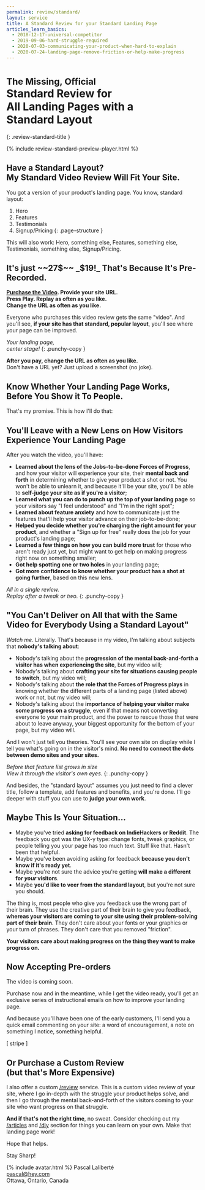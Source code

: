 ```yaml
---
permalink: review/standard/
layout: service
title: A Standard Review for your Standard Landing Page
articles_learn_basics:
  - 2018-12-17-universal-competitor
  - 2019-09-06-hard-struggle-required
  - 2020-07-03-communicating-your-product-when-hard-to-explain
  - 2020-07-24-landing-page-remove-friction-or-help-make-progress
---
```


# <small>The Missing, Official</small><br> <strong>Standard Review</strong> for<br> <strong>All Landing Pages</strong> with a<br> <strong>Standard Layout</strong>
{: .review-standard-title }

{% include review-standard-preview-player.html %}

## Have a Standard Layout?<br> My Standard Video Review Will Fit Your Site.

You got a version of your product's landing page. You know, standard layout:

1. Hero
1. Features
1. Testimonials
1. Signup/Pricing
{: .page-structure }

This will also work: Hero, something else, Features, something else, Testimonials, something else, Signup/Pricing.

## It's just ~~27$~~ _$19!_ That's Because It's Pre-Recorded.

**[Purchase the Video](#purchase). Provide your site URL.<br>Press Play. Replay as often as you like.<br>Change the URL as often as you like.**

Everyone who purchases this video review gets the same "video". And you'll see, **if your site has that standard, popular layout**, you'll see where your page can be improved.

_Your landing page,  
center stage!_
{: .punchy-copy }

**After you pay, change the URL as often as you like.**  
Don't have a URL yet? Just upload a screenshot (no joke).

## Know Whether Your Landing Page Works,<br>Before You Show it To People.

That's my promise. This is how I'll do that:

## You'll Leave with a New Lens on How Visitors Experience Your Landing Page

After you watch the video, you'll have:

* **Learned about the lens of the Jobs-to-be-done Forces of Progress**, and how your visitor will experience your site, their **mental back and forth** in determining whether to give your product a shot or not. You won't be able to unlearn it, and because it'll be your site, you'll be able to **self-judge your site as if you're a visitor**;
* **Learned what you can do to punch up the top of your landing page** so your visitors say "I feel understood" and "I'm in the right spot";
* **Learned about feature anxiety** and how to communicate just the features that'll help your visitor advance on their job-to-be-done;
* **Helped you decide whether you're charging the right amount for your product**, and whether a "Sign up for free" really does the job for your product's landing page;
* **Learned a few things on how you can build more trust** for those who aren't ready just yet, but might want to get help on making progress right now on something smaller;
* **Got help spotting one or two holes** in your landing page;
* **Got more confidence to know whether your product has a shot at going further**, based on this new lens.

_All in a single review.  
Replay after a tweak or two._
{: .punchy-copy }

## "You Can't Deliver on All that with the Same Video for Everybody Using a Standard Layout"

_Watch me_. Literally. That's because in my video, I'm talking about subjects that **nobody's talking about**:

* Nobody's talking about the **progression of the mental back-and-forth a visitor has when experiencing the site**, but my video will;
* Nobody's talking about **crafting your site for situations causing people to switch**, but my video will;
* Nobody's talking about **the role that the Forces of Progress plays** in knowing whether the different parts of a landing page (listed above) work or not, but my video will;
* Nobody's talking about the **importance of helping your visitor make some progress on a struggle**, even if that means not converting everyone to your main product, and the power to rescue those that were about to leave anyway, your biggest opportunity for the bottom of your page, but my video will.

And I won't just tell you theories. You'll see your own site on display while I tell you what's going on in the visitor's mind. **No need to connect the dots between demo sites and your sites.**

_Before that feature list grows in size  
View it through the visitor's own eyes._
{: .punchy-copy }

And besides, the "standard layout" assumes you just need to find a clever title, follow a template, add features and benefits, and you're done. I'll go deeper with stuff you can use to **judge your own work**.

## Maybe This Is Your Situation...

* Maybe you've tried **asking for feedback on IndieHackers or Reddit**. The feedback you got was the UX-y type: change fonts, tweak graphics, or people telling you your page has too much text. Stuff like that. Hasn't been that helpful.
* Maybe you've been avoiding asking for feedback **because you don't know if it's ready yet**.
* Maybe you're not sure the advice you're getting **will make a different for _your_ visitors**.
* Maybe **you'd like to veer from the standard layout**, but you're not sure you should.

The thing is, most people who give you feedback use the wrong part of their brain. They use the creative part of their brain to give you feedback, **whereas your visitors are coming to your site using their problem-solving part of their brain**. They don't care about your fonts or your graphics or your turn of phrases. They don't care that you removed "friction".

**Your visitors care about making progress on the thing they want to make progress on.**

## Now Accepting Pre-orders

The video is coming soon. 

Purchase now and in the meantime, while I get the video ready, you'll get an exclusive series of instructional emails on how to improve your landing page.

And because you'll have been one of the early customers, I'll send you a quick email commenting on your site: a word of encouragement, a note on something I notice, something helpful.

[ stripe ]

## Or Purchase a Custom Review<br> (but that's More Expensive)

I also offer a custom [/review](/review) service. This is a custom video review of your site, where I go in-depth with the struggle your product helps solve, and then I go through the mental back-and-forth of the visitors coming to your site who want progress on that struggle.

**And if that's not the right time**, no sweat. Consider checking out my [/articles](/articles) and [/diy](/diy) section for things you can learn on your own. Make that landing page work!

Hope that helps.

Stay Sharp!

{% include avatar.html %} Pascal Laliberté  
[pascal@hey.com](mailto:pascal@hey.com)  
Ottawa, Ontario, Canada

[twitter]: https://twitter.com/pascallaliberte
